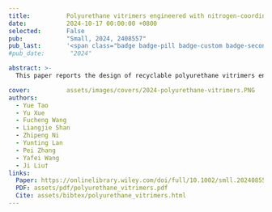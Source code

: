 ```yaml
---
title:          Polyurethane vitrimers engineered with nitrogen-coordinating cyclic-boronic-diester bonds for sustainable bioelectronics
date:           2024-10-17 00:00:00 +0800
selected:       False
pub:            "Small, 2024, 2408557"
pub_last:       '<span class="badge badge-pill badge-custom badge-secondary">Journal</span>'
#pub_date:       "2024"

abstract: >-
  This paper reports the design of recyclable polyurethane vitrimers engineered with internal nitrogen-coordinating cyclic-boronic-diester bonds, demonstrating their performance as sustainable flexible bioelectronics substrates and their closed-loop recyclability.

cover:          assets/images/covers/2024-polyurethane-vitrimers.PNG
authors:
  - Yue Tao
  - Yu Xue
  - Fucheng Wang
  - Liangjie Shan
  - Zhipeng Ni
  - Yunting Lan
  - Pei Zhang
  - Yafei Wang
  - Ji Liu†
links:
  Paper: https://onlinelibrary.wiley.com/doi/full/10.1002/smll.202408557
  PDF: assets/pdf/polyurethane_vitrimers.pdf
  Cite: assets/bibtex/polyurethane_vitrimers.html
---
```


